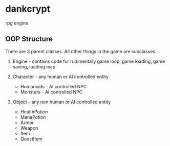 # dankcrypt
rpg engine

## OOP Structure
There are 3 parent classes. All other things in the game are subclasses.

1. Engine - contains code for rudimentary game loop, game loading, game saving, loading map

2. Character - any human or AI controlled entity
   - Humanoids - AI controlled NPC
   - Monsters - AI controlled NPC

3. Object - any non human or AI controlled entity
   - HealthPotion
   - ManaPotion
   - Armor
   - Weapon
   - Item
   - QuestItem